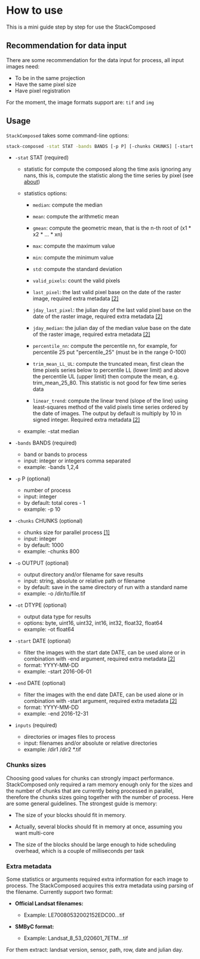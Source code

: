 # How to use

This is a mini guide step by step for use the StackComposed

## Recommendation for data input

There are some recommendation for the data input for process, all input images need:

- To be in the same projection
- Have the same pixel size
- Have pixel registration

For the moment, the image formats support are: `tif` and `img`

## Usage

`StackComposed` takes some command-line options:

```bash
stack-composed -stat STAT -bands BANDS [-p P] [-chunks CHUNKS] [-start DATE] [-end DATE] [-o OUTPUT] [-ot dtype] inputs
```

- `-stat` STAT (required)
    - statistic for compute the composed along the time axis ignoring any nans, this is, compute the statistic along the time series by pixel (see [about](about.md))
    - statistics options:
        - `median`: compute the median

        - `mean`: compute the arithmetic mean

        - `gmean`: compute the geometric mean, that is the n-th root of (x1 * x2 * ... * xn)

        - `max`: compute the maximum value

        - `min`: compute the minimum value

        - `std`: compute the standard deviation

        - `valid_pixels`: count the valid pixels

        - `last_pixel`: the last valid pixel base on the date of the raster image, required extra metadata [\[2\]](#extra-metadata)

        - `jday_last_pixel`: the julian day of the last valid pixel base on the date of the raster image, required extra metadata [\[2\]](#extra-metadata)

        - `jday_median`: the julian day of the median value base on the date of the raster image, required extra metadata [\[2\]](#extra-metadata)

        - `percentile_nn`: compute the percentile nn, for example, for percentile 25 put "percentile_25" (must be in the range 0-100)

        - `trim_mean_LL_UL`: compute the truncated mean, first clean the time pixels series below to percentile LL (lower limit) and above the percentile UL (upper limit) then compute the mean, e.g. trim_mean_25_80. This statistic is not good for few time series data

        - `linear_trend`: compute the linear trend (slope of the line) using least-squares method of the valid pixels time series ordered by the date of images. The output by default is multiply by 10 in signed integer. Required extra metadata [\[2\]](#extra-metadata)

    - example: -stat median

- `-bands` BANDS (required)
    - band or bands to process
    - input: integer or integers comma separated
    - example: -bands 1,2,4

- `-p` P (optional)
    - number of process
    - input: integer
    - by default: total cores - 1
    - example: -p 10

- `-chunks` CHUNKS (optional)
    - chunks size for parallel process [\[1\]](#chunks-sizes)
    - input: integer
    - by default: 1000
    - example: -chunks 800

- `-o` OUTPUT (optional)
    - output directory and/or filename for save results
    - input: string, absolute or relative path or filename
    - by default: save in the same directory of run with a standard name
    - example: -o /dir/to/file.tif

- `-ot` DTYPE (optional)
    - output data type for results
    - options: byte, uint16, uint32, int16, int32, float32, float64
    - example: -ot float64

- `-start` DATE (optional)
    - filter the images with the start date DATE, can be used alone or in combination with -end argument, required extra metadata [\[2\]](#extra-metadata)
    - format: YYYY-MM-DD
    - example: -start 2016-06-01

- `-end` DATE (optional)
    - filter the images with the end date DATE, can be used alone or in combination with -start argument, required extra metadata [\[2\]](#extra-metadata)
    - format: YYYY-MM-DD
    - example: -end 2016-12-31

- `inputs` (required)
    - directories or images files to process
    - input: filenames and/or absolute or relative directories
    - example: /dir1 /dir2 *.tif

### Chunks sizes

Choosing good values for chunks can strongly impact performance. StackComposed only required a ram memory enough only for the sizes and the number of chunks that are currently being processed in parallel, therefore the chunks sizes going together with the number of process. Here are some general guidelines. The strongest guide is memory:

- The size of your blocks should fit in memory.

- Actually, several blocks should fit in memory at once, assuming you want multi-core

- The size of the blocks should be large enough to hide scheduling overhead, which is a couple of milliseconds per task

### Extra metadata

Some statistics or arguments required extra information for each image to process. The StackComposed acquires this extra metadata using parsing of the filename. Currently support two format:

* **Official Landsat filenames:**
    * Example: LE70080532002152EDC00...tif

* **SMByC format:**
    * Example: Landsat_8_53_020601_7ETM...tif

For them extract: landsat version, sensor, path, row, date and julian day.